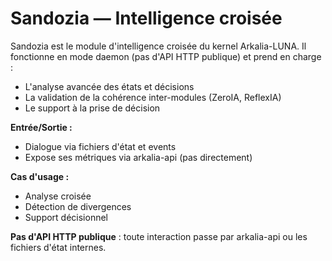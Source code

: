 # Sandozia — Intelligence croisée

Sandozia est le module d'intelligence croisée du kernel Arkalia-LUNA. Il fonctionne en mode daemon (pas d'API HTTP publique) et prend en charge :

- L'analyse avancée des états et décisions
- La validation de la cohérence inter-modules (ZeroIA, ReflexIA)
- Le support à la prise de décision

**Entrée/Sortie :**
- Dialogue via fichiers d'état et events
- Expose ses métriques via arkalia-api (pas directement)

**Cas d'usage :**
- Analyse croisée
- Détection de divergences
- Support décisionnel

**Pas d'API HTTP publique** : toute interaction passe par arkalia-api ou les fichiers d'état internes.
